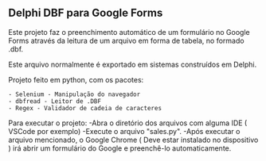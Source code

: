 ## Delphi DBF para Google Forms

Este projeto faz o preenchimento automático de um formulário no Google Forms através da leitura de um arquivo em forma de tabela, no formado .dbf.

Este arquivo normalmente é exportado em sistemas construídos em Delphi.

Projeto feito em python, com os pacotes:

    - Selenium - Manipulação do navegador
    - dbfread - Leitor de .DBF
    - Regex - Validador de cadeia de caracteres


Para executar o projeto: 
     -Abra o diretório dos arquivos com alguma IDE ( VSCode por exemplo)
     -Execute o arquivo "sales.py".
     -Após executar o arquivo mencionado, o Google Chrome ( Deve estar instalado no dispositivo ) irá abrir um formulário do Google e preenchê-lo automaticamente.
